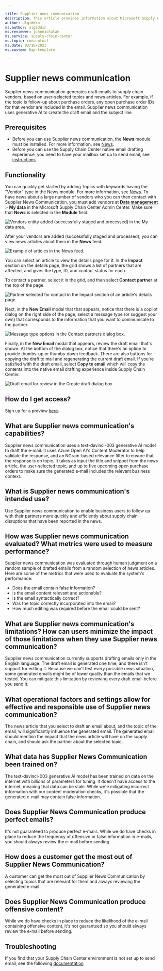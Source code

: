 ```yaml
--- 

title: Supplier news communication
description: This article provides information about Microsoft Supply Chain Center's Supplier news communication capability.
author: algiddin
ms.author: algiddin
ms.reviewer: johnmichalak 
ms.service: supply-chain-center 
ms.topic: conceptual 
ms.date: 03/16/2023
ms.custom: bap-template 

--- 
```


# Supplier news communication

Supplier news communication generates draft emails to supply chain vendors, based on user-selected topics and news articles. For example, if the topic is follow-up about purchase orders, any open purchase order IDs for that vendor are included in the email. Supplier news communication uses generative AI to create the draft email and the subject line.

## Prerequisites

- Before you can use Supplier news communication, the **News** module must be installed. For more information, see [News](news.md).
- Before you can use the Supply Chain Center native email drafting experience, you need to have your mailbox set up to send email, see [instructions](/power-platform/admin/connect-exchange-online#configure-mailboxes)

## Functionality

You can quickly get started by adding Topics with keywords having the "Vendor" type in the News module. For more information, see [News](news.md). To have news about a large number of vendors who you can then contact with Supplier News Communication, you must add vendors at [**Data management**](../administer/ingest-data.md) \> **My data** in the Microsoft Supply Chain Center Admin Center. Make sure that **News** is selected in the **Module** field. 

![Vendors entity added (successfully staged and processed) in the My data area.](media/Supplier-news-communication-data.png)

After your vendors are added (successfully staged and processed), you can view news articles about them in the **News** feed.

![Example of articles in the News feed.](media/Supplier-news-communication-news.png)

You can select an article to view the details page for it. In the **Impact** section on the details page, the grid shows a list of partners that are affected, and gives the type, ID, and contact status for each.

To contact a partner, select it in the grid, and then select **Contact partner** at the top of the page.

![Partner selected for contact in the Impact section of an article's details page.](media/Supplier-news-communication-contact-partner.png)

Next, in the **New Email** modal that that appears, notice that there is a copilot dialog on the right side of the page, select a message type (or suggest your own) that corresponds to the information that you want to communicate to the partner.

![Message type options in the Contact partners dialog box.](media/Supplier-news-communication-select-message-type.png)

Finally, in the **New Email** modal that appears, review the draft email that's shown. At the bottom of the dialog box, notice that there's an option to provide thumbs-up or thumbs-down feedback. There are also buttons for copying the draft to mail and regenerating the current draft email. If you're satisfied with the draft email, select **Copy to email** which will copy the contents into the native email drafting experience inside Supply Chain Center.

![Draft email for review in the Create draft dialog box.](media/Supplier-news-communication-create-draft.png)

## How do I get access?
Sign up for a preview [here](https://aka.ms/AIwaitlist).

## What are Supplier news communication's capabilities?

Supplier news communication uses a text-davinci-003 generative AI model to draft the e-mail. It uses Azure Open AI's Content Moderator to help validate the response, and an NGram-based relevance filter to ensure that the response is on topic. It takes as input the title and snippet from the news article, the user-selected topic, and up to five upcoming open purchase orders to make sure the generated e-mail includes the relevant business context.

## What is Supplier news communication's intended use?

Use Supplier news communication to enable business users to follow up with their partners more quickly and efficiently about supply chain disruptions that have been reported in the news.

## How was Supplier news communication evaluated? What metrics were used to measure performance?

Supplier news communication was evaluated through human judgment on a random sample of drafted emails from a random selection of news articles. Here are some of the metrics that were used to evaluate the system's performance:

- Does the email contain false information?
- Is the email content relevant and actionable?
- Is the email syntactically correct?
- Was the topic correctly incorporated into the email?
- How much editing was required before the email could be sent?

## What are Supplier news communication's limitations? How can users minimize the impact of those limitations when they use Supplier news communication?

Supplier news communication currently supports drafting emails only in the English language. The draft email is generated one time, and there isn't support for editing it. Because we can't test every possible news situation, some generated emails might be of lower quality than the emails that we tested. You can mitigate this limitation by reviewing every draft email before you send it.

## What operational factors and settings allow for effective and responsible use of Supplier news communication?

The news article that you select to draft an email about, and the topic of the email, will significantly influence the generated email. The generated email should mention the impact that the news article will have on the supply chain, and should ask the partner about the selected topic.

## What data has Supplier News Communication been trained on? 

The text-davinci-003 generative AI model has been trained on data on the internet with billions of parameters for tuning. It doesn’t have access to the internet, meaning that data can be stale. While we'e mitigating incorrect information with our content moderation checks, it's possible that the generated e-mail may contain false information.

## Does Supplier News Communication produce perfect emails?

It's not guaranteed to produce perfect e-mails. While we do have checks in place to reduce the frequency of offensive or false information in e-mails, you should always review the e-mail before sending.

## How does a customer get the most out of Supplier News Communication? 

A customer can get the most out of Supplier News Communication by selecting topics that are relevant for them and always reviewing the generated e-mail.

## Does Supplier News Communication produce offensive content?

While we do have checks in place to reduce the likelihood of the e-mail containing offensive content, it's not guaranteed so you should always review the e-mail before sending.


## Troubleshooting

If you find that your Supply Chain Center environment is not set up to send email, see the following [documentation](/power-platform/admin/connect-exchange-online)
